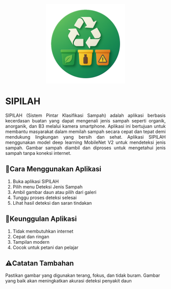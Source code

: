 <p align="center"><img src="logo.png" width="250" height="250" align="center"></p>


  # SIPILAH
<p align="justify"> SIPILAH (Sistem Pintar Klasifikasi Sampah) adalah aplikasi berbasis kecerdasan buatan yang dapat mengenali jenis sampah seperti organik, anorganik, dan B3 melalui kamera smartphone. Aplikasi ini bertujuan untuk membantu masyarakat dalam memilah sampah secara cepat dan tepat demi mendukung lingkungan yang bersih dan sehat. Aplikasi SIPILAH menggunakan model deep learning MobileNet V2 untuk mendeteksi jenis sampah. Gambar sampah diambil dan diproses untuk mengetahui jenis sampah tanpa koneksi internet.</p>

## 📖Cara Menggunakan Aplikasi
1. Buka aplikasi SIPILAH
2. Pilih menu Deteksi Jenis Sampah
3. Ambil gambar daun atau pilih dari galeri
4. Tunggu proses deteksi selesai
5. Lihat hasil deteksi dan saran tindakan

## 🚀Keunggulan Aplikasi
1. Tidak membutuhkan internet
2. Cepat dan ringan
3. Tampilan modern
4. Cocok untuk petani dan pelajar

## ⚠️Catatan Tambahan
Pastikan gambar yang digunakan terang, fokus, dan tidak buram. Gambar yang baik akan meningkatkan akurasi deteksi penyakit daun
